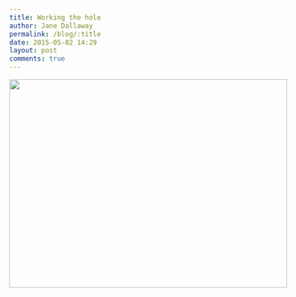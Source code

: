 ```yaml
---
title: Working the hole
author: Jane Dallaway
permalink: /blog/:title
date: 2015-05-02 14:29
layout: post
comments: true
---
```


<div><a href="http://static.skitters.dallaway.com/tp_IMG_0850.JPG"><img src="http://static.skitters.dallaway.com/tp_thumb_IMG_0850.JPG" width="500" height="375"/></a></div>



  




      
